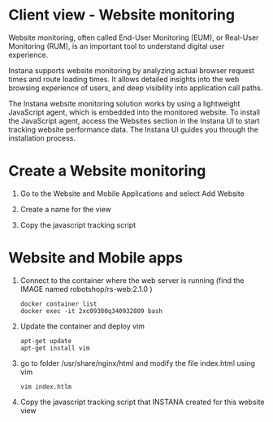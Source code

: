 # Client view - Website monitoring

Website monitoring, often called End-User Monitoring (EUM), or Real-User Monitoring (RUM), is an important tool to understand digital user experience.

Instana supports website monitoring by analyzing actual browser request times and route loading times. It allows detailed insights into the web browsing experience of users, and deep visibility into application call paths.

The Instana website monitoring solution works by using a lightweight JavaScript agent, which is embedded into the monitored website. To install the JavaScript agent, access the Websites section in the Instana UI to start tracking website performance data. The Instana UI guides you through the installation process.

Create a Website monitoring
=

1. Go to the Website and Mobile Applications and select Add Website

2. Create a name for the view

3. Copy the javascript tracking script




Website and Mobile apps
=

1. Connect to the container where the web server is running (find the IMAGE named robotshop/rs-web:2.1.0 )

       docker container list
       docker exec -it 2xc09380q340932809 bash

3. Update the container and deploy vim 

       apt-get update
       apt-get install vim

4. go to folder /usr/share/nginx/html and modify the file index.html using vim 

       vim index.htlm

5. Copy the javascript tracking script that INSTANA created for this website view

       
  
